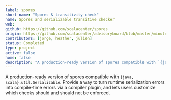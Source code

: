 ```yaml
---
label: spores
short-name: "Spores & transitivity check"
name: Spores and serializable transitive checker
web:
github: https://github.com/scalacenter/spores
origin: https://github.com/scalacenter/advisoryboard/blob/master/minutes/002-2016-q3.md#proposal-scp-006-compile-time-check-of-serializability
contributors: [jorge, heather, julien]
status: Completed
type: project
active: false
home: false
description: "A production-ready version of spores compatible with `{java, scala}.util.Serializable`."
---
```

A production-ready version of spores compatible with `{java, scala}.util.Serializable`. Provide a way to turn runtime serialization errors into compile-time errors via a compiler plugin, and lets users customize which checks should and should not be enforced.
